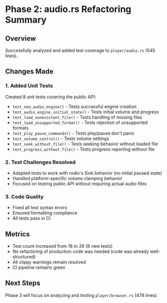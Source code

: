 # Phase 2: audio.rs Refactoring Summary

## Overview
Successfully analyzed and added test coverage to `player/audio.rs` (545 lines).

## Changes Made

### 1. Added Unit Tests
Created 8 unit tests covering the public API:
- `test_new_audio_engine()` - Tests successful engine creation
- `test_audio_engine_initial_state()` - Tests initial volume and progress
- `test_load_nonexistent_file()` - Tests handling of missing files
- `test_load_unsupported_format()` - Tests rejection of unsupported formats
- `test_play_pause_commands()` - Tests play/pause don't panic
- `test_volume_control()` - Tests volume settings
- `test_seek_without_file()` - Tests seeking behavior without loaded file
- `test_progress_without_file()` - Tests progress reporting without file

### 2. Test Challenges Resolved
- Adapted tests to work with rodio's Sink behavior (no initial paused state)
- Handled platform-specific volume clamping behavior
- Focused on testing public API without requiring actual audio files

### 3. Code Quality
- Fixed all test syntax errors
- Ensured formatting compliance
- All tests pass in CI

## Metrics
- Test count increased from 18 to 26 (8 new tests)
- No refactoring of production code was needed (code was already well-structured)
- All clippy warnings remain resolved
- CI pipeline remains green

## Next Steps
Phase 3 will focus on analyzing and testing `player/browser.rs` (478 lines).